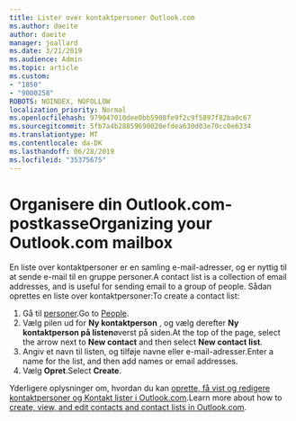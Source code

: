 ```yaml
---
title: Lister over kontaktpersoner Outlook.com
ms.author: daeite
author: daeite
manager: joallard
ms.date: 3/21/2019
ms.audience: Admin
ms.topic: article
ms.custom:
- "1850"
- "9000258"
ROBOTS: NOINDEX, NOFOLLOW
localization_priority: Normal
ms.openlocfilehash: 979047010dee0bb5908fe9f2c9f5897f82ba0c67
ms.sourcegitcommit: 5fb7a4b28859690020efdea630d03e70cc0e6334
ms.translationtype: MT
ms.contentlocale: da-DK
ms.lasthandoff: 06/28/2019
ms.locfileid: "35375675"
---
```

# <a name="organizing-your-outlookcom-mailbox"></a><span data-ttu-id="6e2a1-102">Organisere din Outlook.com-postkasse</span><span class="sxs-lookup"><span data-stu-id="6e2a1-102">Organizing your Outlook.com mailbox</span></span>

<span data-ttu-id="6e2a1-103">En liste over kontaktpersoner er en samling e-mail-adresser, og er nyttig til at sende e-mail til en gruppe personer.</span><span class="sxs-lookup"><span data-stu-id="6e2a1-103">A contact list is a collection of email addresses, and is useful for sending email to a group of people.</span></span> <span data-ttu-id="6e2a1-104">Sådan oprettes en liste over kontaktpersoner:</span><span class="sxs-lookup"><span data-stu-id="6e2a1-104">To create a contact list:</span></span>

1. <span data-ttu-id="6e2a1-105">Gå til [personer](https://outlook.live.com/people/).</span><span class="sxs-lookup"><span data-stu-id="6e2a1-105">Go to [People](https://outlook.live.com/people/).</span></span>
1. <span data-ttu-id="6e2a1-106">Vælg pilen ud for **Ny kontaktperson** , og vælg derefter **Ny kontaktperson på listen**øverst på siden.</span><span class="sxs-lookup"><span data-stu-id="6e2a1-106">At the top of the page, select the arrow next to **New contact** and then select **New contact list**.</span></span>
1. <span data-ttu-id="6e2a1-107">Angiv et navn til listen, og tilføje navne eller e-mail-adresser.</span><span class="sxs-lookup"><span data-stu-id="6e2a1-107">Enter a name for the list, and then add names or email addresses.</span></span>
1. <span data-ttu-id="6e2a1-108">Vælg **Opret**.</span><span class="sxs-lookup"><span data-stu-id="6e2a1-108">Select **Create**.</span></span>

<span data-ttu-id="6e2a1-109">Yderligere oplysninger om, hvordan du kan [oprette, få vist og redigere kontaktpersoner og Kontakt lister i Outlook.com](https://support.office.com/article/5b909158-036e-4820-92f7-2a27f57b9f01).</span><span class="sxs-lookup"><span data-stu-id="6e2a1-109">Learn more about how to [create, view, and edit contacts and contact lists in Outlook.com](https://support.office.com/article/5b909158-036e-4820-92f7-2a27f57b9f01).</span></span>